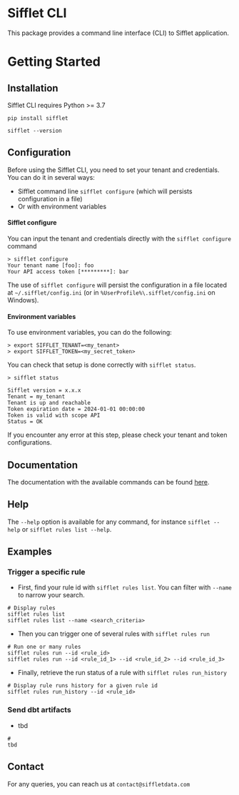 Sifflet CLI
==========

This package provides a command line interface (CLI) to Sifflet application.

# Getting Started
## Installation

Sifflet CLI requires Python >= 3.7

```shell
pip install sifflet

sifflet --version
```

## Configuration

Before using the Sifflet CLI, you need to set your tenant and credentials. 
You can do it in several ways:
- Sifflet command line `sifflet configure` (which will persists configuration in a file)
- Or with environment variables

#### Sifflet configure
You can input the tenant and credentials directly with the `sifflet configure` command
```shell
> sifflet configure
Your tenant name [foo]: foo
Your API access token [*********]: bar
```
The use of `sifflet configure` will persist the configuration in a file located at `~/.sifflet/config.ini` 
(or in `%UserProfile%\.sifflet/config.ini` on Windows).

#### Environment variables
To use environment variables, you can do the following:

```shell
> export SIFFLET_TENANT=<my_tenant>
> export SIFFLET_TOKEN=<my_secret_token> 
```

You can check that setup is done correctly with `sifflet status`.

```shell
> sifflet status

Sifflet version = x.x.x
Tenant = my_tenant
Tenant is up and reachable
Token expiration date = 2024-01-01 00:00:00
Token is valid with scope API
Status = OK
```

If you encounter any error at this step, please check your tenant and token configurations.

## Documentation
The documentation with the available commands can be found [here](https://docs.siffletdata.com/docs/cli-command-line-interface).

## Help
The `--help` option is available for any command, for instance `sifflet --help` or `sifflet rules list --help`.

## Examples

### Trigger a specific rule 
- First, find your rule id with `sifflet rules list`. You can filter with `--name` to narrow your search.

```shell
# Display rules
sifflet rules list
sifflet rules list --name <search_criteria>
```

- Then you can trigger one of several rules with `sifflet rules run`

```shell
# Run one or many rules
sifflet rules run --id <rule_id>
sifflet rules run --id <rule_id_1> --id <rule_id_2> --id <rule_id_3>
```

- Finally, retrieve the run status of a rule with `sifflet rules run_history`

```shell
# Display rule runs history for a given rule id
sifflet rules run_history --id <rule_id>
```

### Send dbt artifacts
- tbd
```shell
# 
tbd
```

## Contact

For any queries, you can reach us at `contact@siffletdata.com`